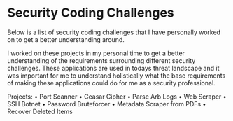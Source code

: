 # Security Coding Challenges
Below is a list of security coding challenges that I have personally worked on to get a better understanding around.

I worked on these projects in my personal time to get a better understanding of the requirements surrounding different security challenges. These applications are used in todays threat landscape and it was important for me to understand holistically what the base requirements of making these applications could do for me as a security professional. 

Projects:
• Port Scanner
• Ceasar Cipher
• Parse Arb Logs
• Web Scraper
• SSH Botnet
• Password Bruteforcer
• Metadata Scraper from PDFs
• Recover Deleted Items
